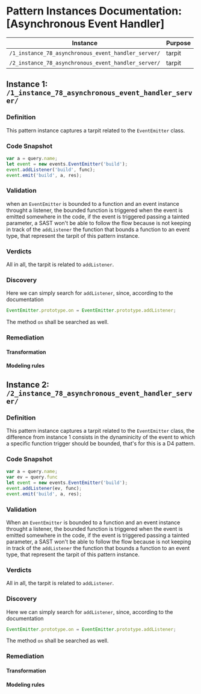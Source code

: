 # Pattern Instances Documentation: [Asynchronous Event Handler]

| Instance                                              | Purpose    |
|-------------------------------------------------------|------------|
| `/1_instance_78_asynchronous_event_handler_server/`   | tarpit     |
| `/2_instance_78_asynchronous_event_handler_server/`   | tarpit     |

## Instance 1: `/1_instance_78_asynchronous_event_handler_server/`

### Definition
This pattern instance captures a tarpit related to the `EventEmitter` class.

### Code Snapshot
```javascript
var a = query.name;
let event = new events.EventEmitter('build');
event.addListener('build', func);
event.emit('build', a, res);
```
### Validation
when an `EventEmitter` is bounded to a function and an event instance throught a listener, 
the bounded function is triggered when the event is emitted somewhere in the code, if the event is triggered 
passing a tainted parameter, a SAST won't be able to follow the flow because is not keeping in track 
of the `addListener` the function that bounds a function to an event type, that represent the tarpit of this 
pattern instance.


### Verdicts
All in all, the tarpit is related to `addListener`.

### Discovery
Here we can simply search for `addListener`, since, according to the documentation 

```javascript
EventEmitter.prototype.on = EventEmitter.prototype.addListener;
```
The method `on` shall be searched as well.

### Remediation

#### Transformation

#### Modeling rules




## Instance 2: `/2_instance_78_asynchronous_event_handler_server/`

### Definition
This pattern instance captures a tarpit related to the `EventEmitter` class, the difference from instance 1 consists 
in the dynaminicity of the event to which a specific function trigger should be bounded, 
that's for this is a D4 pattern. 

### Code Snapshot
```javascript
var a = query.name;
var ev = query.func
let event = new events.EventEmitter('build');
event.addListener(ev, func);
event.emit('build', a, res);
```
### Validation
When an `EventEmitter` is bounded to a function and an event instance throught a listener, 
the bounded function is triggered when the event is emitted somewhere in the code, 
if the event is triggered passing a tainted parameter, a SAST won't be able to follow the flow because 
is not keeping in track of the `addListener` the function that bounds a function to an event type, 
that represent the tarpit of this pattern instance.


### Verdicts
All in all, the tarpit is related to `addListener`.

### Discovery
Here we can simply search for `addListener`, since, according to the documentation 

```javascript
EventEmitter.prototype.on = EventEmitter.prototype.addListener;
```
The method `on` shall be searched as well.

### Remediation

#### Transformation

#### Modeling rules